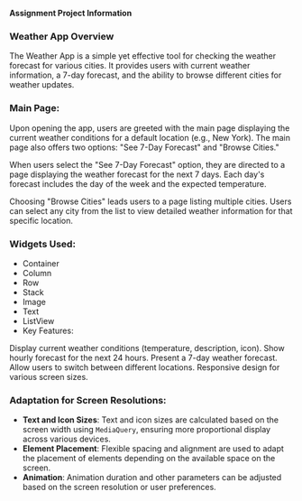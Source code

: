 **Assignment Project Information**

### Weather App Overview

The Weather App is a simple yet effective tool for checking the weather forecast for various cities. It provides users with current weather information, a 7-day forecast, and the ability to browse different cities for weather updates.

### Main Page:

Upon opening the app, users are greeted with the main page displaying the current weather conditions for a default location (e.g., New York).
The main page also offers two options: "See 7-Day Forecast" and "Browse Cities."

When users select the "See 7-Day Forecast" option, they are directed to a page displaying the weather forecast for the next 7 days.
Each day's forecast includes the day of the week and the expected temperature.

Choosing "Browse Cities" leads users to a page listing multiple cities.
Users can select any city from the list to view detailed weather information for that specific location.

### Widgets Used:

- Container
- Column
- Row
- Stack
- Image
- Text
- ListView
- Key Features:

Display current weather conditions (temperature, description, icon).
Show hourly forecast for the next 24 hours.
Present a 7-day weather forecast.
Allow users to switch between different locations.
Responsive design for various screen sizes.

### Adaptation for Screen Resolutions:

- **Text and Icon Sizes**: Text and icon sizes are calculated based on the screen width using `MediaQuery`, ensuring more proportional display across various devices.
- **Element Placement**: Flexible spacing and alignment are used to adapt the placement of elements depending on the available space on the screen.
- **Animation**: Animation duration and other parameters can be adjusted based on the screen resolution or user preferences.
